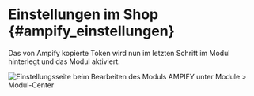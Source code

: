 # Einstellungen im Shop {#ampify_einstellungen}

Das von Ampify kopierte Token wird nun im letzten Schritt im Modul hinterlegt und das Modul aktiviert.

![](Bilder/ampify/ampify_moduleinstellungen.png "Einstellungsseite beim Bearbeiten des Moduls
      AMPIFY unter Module >
      Modul-Center")



